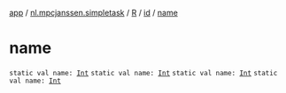 [app](../../../index.md) / [nl.mpcjanssen.simpletask](../../index.md) / [R](../index.md) / [id](index.md) / [name](.)

# name

`static val name: `[`Int`](https://kotlinlang.org/api/latest/jvm/stdlib/kotlin/-int/index.html)
`static val name: `[`Int`](https://kotlinlang.org/api/latest/jvm/stdlib/kotlin/-int/index.html)
`static val name: `[`Int`](https://kotlinlang.org/api/latest/jvm/stdlib/kotlin/-int/index.html)
`static val name: `[`Int`](https://kotlinlang.org/api/latest/jvm/stdlib/kotlin/-int/index.html)